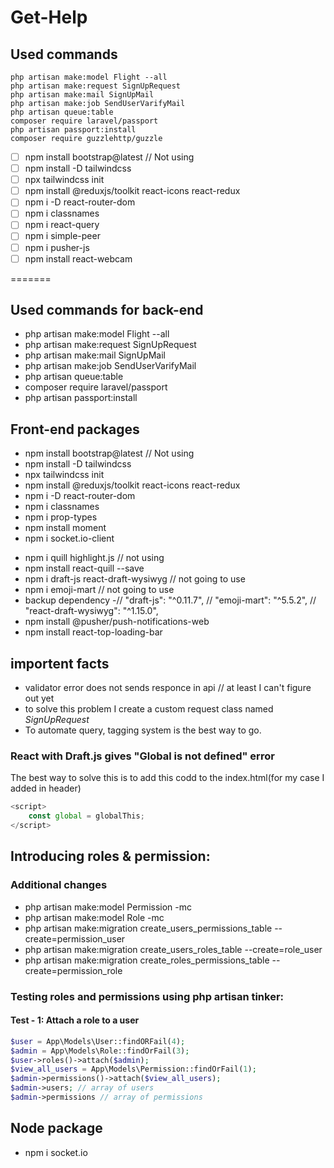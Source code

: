 # Get-Help

## Used commands
```
php artisan make:model Flight --all
php artisan make:request SignUpRequest
php artisan make:mail SignUpMail
php artisan make:job SendUserVarifyMail
php artisan queue:table
composer require laravel/passport
php artisan passport:install
composer require guzzlehttp/guzzle
```

- [ ] npm install bootstrap@latest // Not using
- [ ] npm install -D tailwindcss
- [ ] npx tailwindcss init
- [ ] npm install @reduxjs/toolkit react-icons react-redux
- [ ] npm i -D react-router-dom
- [ ] npm i classnames
- [ ] npm i react-query
- [ ] npm i simple-peer
- [ ] npm i pusher-js
- [ ] npm install react-webcam

=======
## Used commands for back-end
- php artisan make:model Flight --all
- php artisan make:request SignUpRequest
- php artisan make:mail SignUpMail
- php artisan make:job SendUserVarifyMail
- php artisan queue:table
- composer require laravel/passport
- php artisan passport:install
  
## Front-end packages
-  npm install bootstrap@latest // Not using
-  npm install -D tailwindcss
-  npx tailwindcss init
-  npm install @reduxjs/toolkit react-icons react-redux
-  npm i -D react-router-dom
-  npm i classnames
-  npm i prop-types
-  npm install moment
-  npm i socket.io-client
<!-- -  npm i quill -->
-  npm i quill highlight.js // not using
-  npm install react-quill --save
-  npm i draft-js react-draft-wysiwyg // not going to use
-  npm i emoji-mart // not going to use
-  backup dependency -// "draft-js": "^0.11.7",
    // "emoji-mart": "^5.5.2",    // "react-draft-wysiwyg": "^1.15.0",
-  npm install @pusher/push-notifications-web
-  npm install react-top-loading-bar

<!-- -  npm install react-loading-skeleton -->
<!-- -  npm install react-content-loader -->





## importent facts
- validator error does not sends responce in api // at least I can't figure out yet
- to solve this problem I create a custom request class named *SignUpRequest*
- To automate query, tagging system is the best way to go.
### React with Draft.js gives "Global is not defined" error
The best way to solve this is to add this codd to the index.html(for my case I added in header)
```js
<script>
    const global = globalThis;
</script>
```

## Introducing roles & permission:
### Additional changes
- php artisan make:model Permission -mc
- php artisan make:model Role -mc
- php artisan make:migration create_users_permissions_table --create=permission_user
- php artisan make:migration create_users_roles_table --create=role_user
- php artisan make:migration create_roles_permissions_table --create=permission_role

### Testing roles and permissions using php artisan tinker:
#### Test - 1: Attach a role to a user
```php
$user = App\Models\User::findORFail(4);
$admin = App\Models\Role::findOrFail(3);
$user->roles()->attach($admin);
$view_all_users = App\Models\Permission::findOrFail(1);
$admin->permissions()->attach($view_all_users);
$admin->users; // array of users
$admin->permissions // array of permissions
```

## Node package
- npm i socket.io
